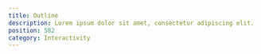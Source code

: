 ```yaml
---
title: Outline
description: Lorem ipsum dolor sit amet, consectetur adipiscing elit.
position: 502
category: Interactivity
---
```

